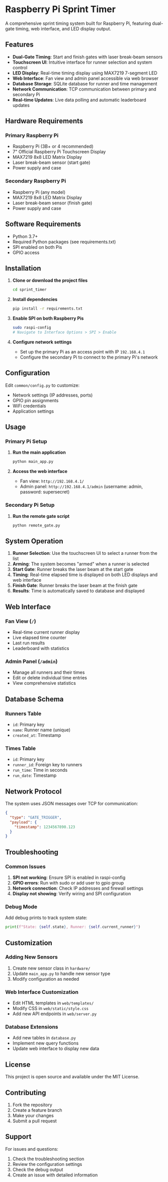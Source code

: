 # Raspberry Pi Sprint Timer

A comprehensive sprint timing system built for Raspberry Pi, featuring dual-gate timing, web interface, and LED display output.

## Features

- **Dual-Gate Timing**: Start and finish gates with laser break-beam sensors
- **Touchscreen UI**: Intuitive interface for runner selection and system control
- **LED Display**: Real-time timing display using MAX7219 7-segment LED
- **Web Interface**: Fan view and admin panel accessible via web browser
- **Database Storage**: SQLite database for runner and time management
- **Network Communication**: TCP communication between primary and secondary Pi
- **Real-time Updates**: Live data polling and automatic leaderboard updates

## Hardware Requirements

### Primary Raspberry Pi

- Raspberry Pi (3B+ or 4 recommended)
- 7" Official Raspberry Pi Touchscreen Display
- MAX7219 8x8 LED Matrix Display
- Laser break-beam sensor (start gate)
- Power supply and case

### Secondary Raspberry Pi

- Raspberry Pi (any model)
- MAX7219 8x8 LED Matrix Display
- Laser break-beam sensor (finish gate)
- Power supply and case

## Software Requirements

- Python 3.7+
- Required Python packages (see requirements.txt)
- SPI enabled on both Pis
- GPIO access

## Installation

1. **Clone or download the project files**

   ```bash
   cd sprint_timer
   ```

2. **Install dependencies**

   ```bash
   pip install -r requirements.txt
   ```

3. **Enable SPI on both Raspberry Pis**

   ```bash
   sudo raspi-config
   # Navigate to Interface Options > SPI > Enable
   ```

4. **Configure network settings**
   - Set up the primary Pi as an access point with IP `192.168.4.1`
   - Configure the secondary Pi to connect to the primary Pi's network

## Configuration

Edit `common/config.py` to customize:

- Network settings (IP addresses, ports)
- GPIO pin assignments
- WiFi credentials
- Application settings

## Usage

### Primary Pi Setup

1. **Run the main application**

   ```bash
   python main_app.py
   ```

2. **Access the web interface**
   - Fan view: `http://192.168.4.1/`
   - Admin panel: `http://192.168.4.1/admin` (username: admin, password: supersecret)

### Secondary Pi Setup

1. **Run the remote gate script**
   ```bash
   python remote_gate.py
   ```

## System Operation

1. **Runner Selection**: Use the touchscreen UI to select a runner from the list
2. **Arming**: The system becomes "armed" when a runner is selected
3. **Start Gate**: Runner breaks the laser beam at the start gate
4. **Timing**: Real-time elapsed time is displayed on both LED displays and web interface
5. **Finish Gate**: Runner breaks the laser beam at the finish gate
6. **Results**: Time is automatically saved to database and displayed

## Web Interface

### Fan View (`/`)

- Real-time current runner display
- Live elapsed time counter
- Last run results
- Leaderboard with statistics

### Admin Panel (`/admin`)

- Manage all runners and their times
- Edit or delete individual time entries
- View comprehensive statistics

## Database Schema

### Runners Table

- `id`: Primary key
- `name`: Runner name (unique)
- `created_at`: Timestamp

### Times Table

- `id`: Primary key
- `runner_id`: Foreign key to runners
- `run_time`: Time in seconds
- `run_date`: Timestamp

## Network Protocol

The system uses JSON messages over TCP for communication:

```json
{
  "type": "GATE_TRIGGER",
  "payload": {
    "timestamp": 1234567890.123
  }
}
```

## Troubleshooting

### Common Issues

1. **SPI not working**: Ensure SPI is enabled in raspi-config
2. **GPIO errors**: Run with sudo or add user to gpio group
3. **Network connection**: Check IP addresses and firewall settings
4. **Display not showing**: Verify wiring and SPI configuration

### Debug Mode

Add debug prints to track system state:

```python
print(f"State: {self.state}, Runner: {self.current_runner}")
```

## Customization

### Adding New Sensors

1. Create new sensor class in `hardware/`
2. Update `main_app.py` to handle new sensor type
3. Modify configuration as needed

### Web Interface Customization

- Edit HTML templates in `web/templates/`
- Modify CSS in `web/static/style.css`
- Add new API endpoints in `web/server.py`

### Database Extensions

- Add new tables in `database.py`
- Implement new query functions
- Update web interface to display new data

## License

This project is open source and available under the MIT License.

## Contributing

1. Fork the repository
2. Create a feature branch
3. Make your changes
4. Submit a pull request

## Support

For issues and questions:

1. Check the troubleshooting section
2. Review the configuration settings
3. Check the debug output
4. Create an issue with detailed information
